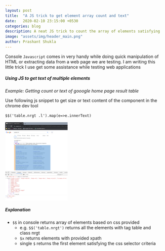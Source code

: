 ```yaml
---
layout: post
title:  "A JS trick to get element array count and text"
date:   2020-02-10 23:15:00 +0530
categories: blog
description: A neat JS trick to count the array of elements satisfying a css selector. Usefull in cases where one wants to check text options in a dropdown for example.
image: "assets/img/header_main.png"  
author: Prashant Shukla
---
```


Console `Javascript` comes in very handy while doing quick manipulation of HTML or extracting data from a web page we are testing. I am writing this little trick I use get some assistance while testing web applications

##### Using JS to get text of multiple elements

_Example: Getting count or text of gooogle home page result table_

Use following js snippet to get size or text content of the component in the chrome dev tool

`$$('table.nrgt .l').map(e=>e.innerText)`

<a href="/assets/img/blog-images/google-table-result.png" data-lightbox="js-example-1">
    <img src="/assets/img/blog-images/google-table-result.png" alt="Example of element count on Google" style="width:40%">
<a>

##### Explanation

* `$$` in console returns array of elements based on css provided
  * e.g. `$$('table.nrgt')` returns all the elements with tag table and class nrgt
  * `$x` returns elements with provided xpath
  * single `$` returns the first element satisfying the css selector criteria
